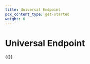 ```yaml
---
title: Universal Endpoint
pcx_content_type: get-started
weight: 6
---
```


# Universal Endpoint

{{<render file="_universal.md">}}

